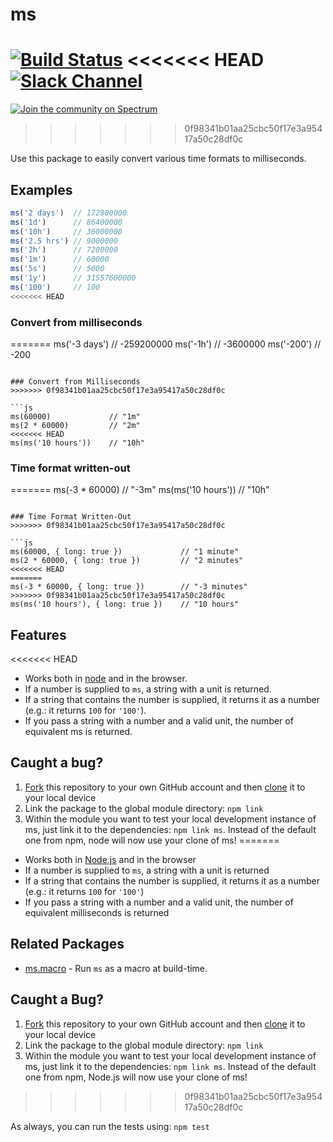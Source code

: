 # ms

[![Build Status](https://travis-ci.org/zeit/ms.svg?branch=master)](https://travis-ci.org/zeit/ms)
<<<<<<< HEAD
[![Slack Channel](http://zeit-slackin.now.sh/badge.svg)](https://zeit.chat/)
=======
[![Join the community on Spectrum](https://withspectrum.github.io/badge/badge.svg)](https://spectrum.chat/zeit)
>>>>>>> 0f98341b01aa25cbc50f17e3a95417a50c28df0c

Use this package to easily convert various time formats to milliseconds.

## Examples

```js
ms('2 days')  // 172800000
ms('1d')      // 86400000
ms('10h')     // 36000000
ms('2.5 hrs') // 9000000
ms('2h')      // 7200000
ms('1m')      // 60000
ms('5s')      // 5000
ms('1y')      // 31557600000
ms('100')     // 100
<<<<<<< HEAD
```

### Convert from milliseconds
=======
ms('-3 days') // -259200000
ms('-1h')     // -3600000
ms('-200')    // -200
```

### Convert from Milliseconds
>>>>>>> 0f98341b01aa25cbc50f17e3a95417a50c28df0c

```js
ms(60000)             // "1m"
ms(2 * 60000)         // "2m"
<<<<<<< HEAD
ms(ms('10 hours'))    // "10h"
```

### Time format written-out
=======
ms(-3 * 60000)        // "-3m"
ms(ms('10 hours'))    // "10h"
```

### Time Format Written-Out
>>>>>>> 0f98341b01aa25cbc50f17e3a95417a50c28df0c

```js
ms(60000, { long: true })             // "1 minute"
ms(2 * 60000, { long: true })         // "2 minutes"
<<<<<<< HEAD
=======
ms(-3 * 60000, { long: true })        // "-3 minutes"
>>>>>>> 0f98341b01aa25cbc50f17e3a95417a50c28df0c
ms(ms('10 hours'), { long: true })    // "10 hours"
```

## Features

<<<<<<< HEAD
- Works both in [node](https://nodejs.org) and in the browser.
- If a number is supplied to `ms`, a string with a unit is returned.
- If a string that contains the number is supplied, it returns it as a number (e.g.: it returns `100` for `'100'`).
- If you pass a string with a number and a valid unit, the number of equivalent ms is returned.

## Caught a bug?

1. [Fork](https://help.github.com/articles/fork-a-repo/) this repository to your own GitHub account and then [clone](https://help.github.com/articles/cloning-a-repository/) it to your local device
2. Link the package to the global module directory: `npm link`
3. Within the module you want to test your local development instance of ms, just link it to the dependencies: `npm link ms`. Instead of the default one from npm, node will now use your clone of ms!
=======
- Works both in [Node.js](https://nodejs.org) and in the browser
- If a number is supplied to `ms`, a string with a unit is returned
- If a string that contains the number is supplied, it returns it as a number (e.g.: it returns `100` for `'100'`)
- If you pass a string with a number and a valid unit, the number of equivalent milliseconds is returned

## Related Packages

- [ms.macro](https://github.com/knpwrs/ms.macro) - Run `ms` as a macro at build-time.

## Caught a Bug?

1. [Fork](https://help.github.com/articles/fork-a-repo/) this repository to your own GitHub account and then [clone](https://help.github.com/articles/cloning-a-repository/) it to your local device
2. Link the package to the global module directory: `npm link`
3. Within the module you want to test your local development instance of ms, just link it to the dependencies: `npm link ms`. Instead of the default one from npm, Node.js will now use your clone of ms!
>>>>>>> 0f98341b01aa25cbc50f17e3a95417a50c28df0c

As always, you can run the tests using: `npm test`
